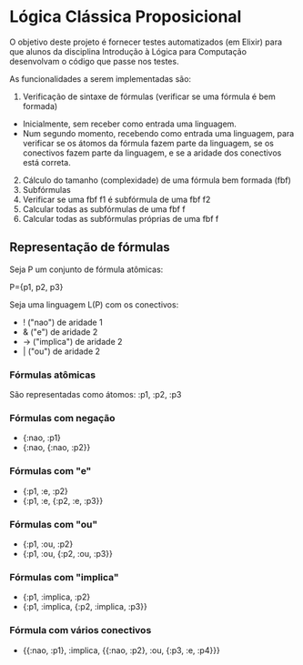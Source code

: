 # Lógica Clássica Proposicional


O objetivo deste projeto é fornecer testes automatizados (em Elixir) para que alunos da disciplina Introdução à Lógica para Computação desenvolvam o código que passe nos testes.

As funcionalidades a serem implementadas são:
1. Verificação de sintaxe de fórmulas (verificar se uma fórmula é bem formada)
  - Inicialmente, sem receber como entrada uma linguagem.
  - Num segundo momento, recebendo como entrada uma linguagem, para verificar se os átomos da fórmula fazem parte da linguagem, se os conectivos fazem parte da linguagem, e se a aridade dos conectivos está correta.
2. Cálculo do tamanho (complexidade) de uma fórmula bem formada (fbf)
3. Subfórmulas
  1. Verificar se uma fbf f1 é subfórmula de uma fbf f2
  2. Calcular todas as subfórmulas de uma fbf f
  3. Calcular todas as subfórmulas próprias de uma fbf f

## Representação de fórmulas

Seja P um conjunto de fórmula atômicas:

P={p1, p2, p3}

Seja uma linguagem L(P) com os conectivos:
- ! ("nao") de aridade 1
- & ("e") de aridade 2
- -> ("implica") de aridade 2
- | ("ou") de aridade 2

### Fórmulas atômicas


São representadas como átomos: :p1, :p2, :p3

### Fórmulas com negação

- {:nao, :p1}
- {:nao,  {:nao, :p2}}

### Fórmulas com "e"
- {:p1, :e, :p2}
- {:p1, :e, {:p2, :e, :p3}}

### Fórmulas com "ou"
- {:p1, :ou, :p2}
- {:p1, :ou, {:p2, :ou, :p3}}

### Fórmulas com "implica"
- {:p1, :implica, :p2}
- {:p1, :implica, {:p2, :implica, :p3}}

### Fórmula com vários conectivos
- {{:nao, :p1}, :implica, {{:nao, :p2}, :ou, {:p3, :e, :p4}}}
